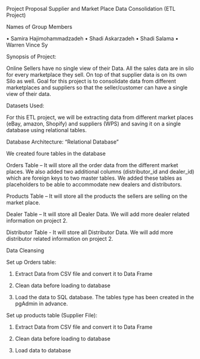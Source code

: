 Project Proposal Supplier and Market Place Data Consolidation (ETL Project)  
 
 
Names of Group Members  
 
• Samira  Hajimohammadzadeh • Shadi Askarzadeh • Shadi Salama  • Warren Vince Sy  
  
 
Synopsis of Project: 
 
Online Sellers have no single view of their Data. All the sales data are in silo for every marketplace they sell.  On top of that supplier data is on its own Silo as well.  Goal for this project is to consolidate data from different marketplaces and suppliers so that the seller/customer can have a single view of their data. 
 
 
 
 
  
Datasets Used: 
 
For this ETL project, we will be extracting data from different market places (eBay, amazon, Shopify) and suppliers (WPS) and saving it on a single database using relational tables. 
 
 
 
Database Architecture: “Relational Database” 
 
 
 
 
We created foure tables in the database 
 
Orders Table – It will store all the order data from the different market places.  We also added two additional columns (distributor_id and dealer_id) which are foreign keys to two master tables.  We added these tables as placeholders to be able to accommodate new dealers and distributors. 
 
Products Table – It will store all the products the sellers are selling on the market place. 
 
Dealer Table – It will store all Dealer Data.  We will add more dealer related information on project 2. 
 
Distributor Table - It will store all Distributor Data.  We will add more distributor related information on project 2. 

 Data Cleansing 
 
Set up Orders table:  
 
1. Extract Data from CSV file and convert it to Data Frame 
 
 
 
2. Clean data before loading to database 
 

 
 
 
 

 
 
 
 
3. Load the data to SQL database. The tables type has been created in the pgAdmin in advance.  
 
 
 
 
 
Set up products table (Supplier File):  
 
1. Extract Data from CSV file and convert it to Data Frame 
 
 
 

 
 
 
2. Clean data before loading to database 
 
 
 
 
 
3. Load data to database 
 
 
